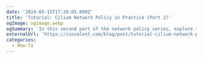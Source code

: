 ```yaml
---
date: '2024-03-15T17:20:05.000Z'
title: 'Tutorial: Cilium Network Policy in Practice (Part 2)'
ogImage: ogimage.webp
ogSummary: 'In this second part of the network policy series, explore the complexities of designing Cilium Network policy rules and learn about some common user stories that shed light on the practical implementation of Cilium Network Policies'
externalUrl: 'https://isovalent.com/blog/post/tutorial-cilium-network-policy/?utm_source=website-cilium&utm_medium=referral&utm_campaign=cilium-enterprise'
categories:
  - How-To
---
```

